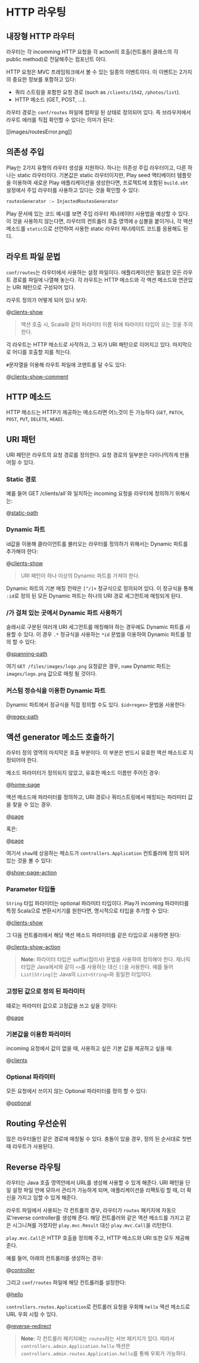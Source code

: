 <!--- Copyright (C) 2009-2015 Typesafe Inc. <http://www.typesafe.com> -->
# HTTP 라우팅

## 내장형 HTTP 라우터

라우터는 각 incomming HTTP 요청을 각 action의 호출(컨트롤러 클래스의 각 public method)로 전달해주는 컴포넌트 이다.

HTTP 요청은 MVC 프레임워크에서 볼 수 있는 일종의 이벤트이다. 이 이벤트는 2가지의 중요한 정보를 포함하고 있다:

- 쿼리 스트링을 포함한 요청 경로 (such as `/clients/1542`, `/photos/list`).
- HTTP 메소드 (GET, POST, ...).

라우터 경로는 `conf/routes` 파일에 컴파일 된 상태로 정의되어 있다. 즉 브라우저에서 라우트 에러를 직접 확인할 수 있다는 의미가 된다:

[[images/routesError.png]]

## 의존성 주입

Play는 2가지 유형의 라우터 생성을 지원하다. 하나는 의존성 주입 라우터이고, 다른 하나는 static 라우터이다. 기본값은 static 라우터이지만, Play seed 액티베이터 템플릿을 이용하여 새로운 Play 애플리케이션을 생성한다면, 프로젝트에 포함된 `build.sbt` 설정에서 주입 라우터를 사용하고 있다는 것을 확인할 수 있다:


```scala
routesGenerator := InjectedRoutesGenerator
```
Play 문서에 있는 코드 예시를 보면 주입 라우터 제너레이터 사용법을 예상할 수 있다. 이 것을 사용하지 않는다면, 라우터의 컨트롤러 호출 영역에 `@` 심볼을 붙이거나, 각 액션 메소드를 `static`으로 선언하여 사용한 static 라우터 제너레이트 코드를 응용해도 된다.

## 라우트 파일 문법

`conf/routes`는 라우터에서 사용하는 설정 파일이다. 애플리케이션은 필요한 모든 라우트 경로를 파일에 나열해 놓는다. 각 라우트는 HTTP 메소드와 각 액션 메소드와 연관있는 URI 패턴으로 구성되어 있다.

라우트 정의가 어떻게 되어 있나 보자:

@[clients-show](code/javaguide.http.routing.routes)

> 액션 호출 시, Scala와 같이 파라미터 이름 뒤에 파라미터 타입이 오는 것을 주의한다.

각 라우트는 HTTP 메소드로 사작하고, 그 뒤가 URI 패턴으로 이어지고 있다. 마지막으로 어디를 호출할 지를 적는다.

`#`문자열을 이용해 라우트 파일에 코멘트를 달 수도 있다:

@[clients-show-comment](code/javaguide.http.routing.routes)

## HTTP 메소드

HTTP 메소드는 HTTP가 제공하는 메소드라면 어느것이 든 가능하다  (`GET`, `PATCH`, `POST`, `PUT`, `DELETE`, `HEAD`).

## URI 패턴

URI 패턴은 라우트의 요청 경로를 정의한다. 요청 경로의 일부분은 다이나믹하게 만들어질 수 있다.

### Static 경로

예를 들어 GET /clients/all`와 일치하는 incoming 요청을 라우터에 정의하기 위해서는:

@[static-path](code/javaguide.http.routing.routes)

### Dynamic 파트 

id값을 이용해 클라이언트를 불러오는 라우터를 정의하기 위해서는 Dynamic 파트를 추가해야 한다:

@[clients-show](code/javaguide.http.routing.routes)

> URI 패턴이 하나 이상의 Dynamic 파트를 가져야 한다.

Dynamic 파트의 기본 매칭 전략은 `[^/]+` 정규식으로 정의되어 있다. 이 정규식을 통해 `:id`로 정의 된 모든 Dynamic 파트는 하나의 URI 경로 세그먼트에 매칭되게 된다.

### /가 걸쳐 있는 곳에서 Dynamic 파트 사용하기

슬래시로 구분된 여러개 URI 세그먼트를 매칭해야 하는 경우에도 Dynamic 파트를 사용할 수 있다. 이 경우 `.*` 정규식을 사용하는 `*id` 문법을 이용하여 Dynamic 파트를 정의 할 수 있다:

@[spanning-path](code/javaguide.http.routing.routes)

여기 `GET /files/images/logo.png` 요청같은 경우, `name` Dynamic 파트는 `images/logo.png` 값으로 매칭 될 것이다.

### 커스텀 정슈식을 이용한 Dynamic 파트

Dynamic 파트에서 정규식을 직접 정의할 수도 있다. `$id<regex>` 문법을 사용한다:
    
@[regex-path](code/javaguide.http.routing.routes)

## 액션 generator 메소드 호출하기

라우터 정의 영역의 마지막은 호출 부분이다. 이 부분은 반드시 유효한 액션 메소드로 지정되어야 한다.

메소드 파라미터가 정의되지 않았고, 유효한 메소드 이름만 주어진 경우:

@[home-page](code/javaguide.http.routing.routes)

액션 메소드에 파라미터를 정의하고, URI 경로나 쿼리스트링에서 매칭되는 파라미터 값을 찾을 수 있는 경우.

@[page](code/javaguide.http.routing.routes)

혹은:

@[page](code/javaguide.http.routing.query.routes)

여기서 `show`에 상응하는 메소드가 `controllers.Application` 컨트롤러에 정의 되어 있는 것을 볼 수 있다:

@[show-page-action](code/javaguide/http/routing/controllers/Application.java)

### Parameter 타입들

`String` 타입 파라미터는 optional 파라미터 타입이다. Play가 incoming 파라미터를 특정 Scala으로 변환시키기를 원한다면, 명시적으로 타입을 추가할 수 있다:

@[clients-show](code/javaguide.http.routing.routes)

그 다음 컨트롤러에서 해당 액션 메소드 파라미터를 같은 타입으로 사용하면 된다:

@[clients-show-action](code/javaguide/http/routing/controllers/Clients.java)

> **Note:** 파라미터 타입은 suffix(접미사) 문법을 사용하여 정의해야 한다. 제너릭 타입은 Java에서와 같이 `<>`를 사용하는 대신 `[]`을 사용한다. 예를 들어 `List[String]`는 Java의 `List<String>`와 동일한 타입이다.

### 고정된 값으로 정의 된 파라미터

떄로는 파라미터 값으로 고정값을 쓰고 싶을 것이다:

@[page](code/javaguide.http.routing.fixed.routes)

### 기본값을 이용한 파라미터

incoming 요청에서 값이 없을 때, 사용하고 싶은 기본 값을 제공하고 싶을 때:

@[clients](code/javaguide.http.routing.defaultvalue.routes)

### Optional 파라미터

모든 요청에서 쓰이지 않는 Optional 파라미터를 정의 할 수 있다:

@[optional](code/javaguide.http.routing.routes)

## Routing 우선순위

많은 라우터들인 같은 경로에 매칭될 수 있다. 충돌이 있을 경우, 정의 된 순서대로 첫번때 라우트가 사용된다.

## Reverse 라우팅

라우터는 Java 호출 영역안에서 URL를 생성해 사용할 수 있게 해준다. URI 패턴을 단일 설정 파일 안에 모아서 관리가 가능하게 되며, 애플리케이션을 리팩토링 할 때, 더 확신을 가지고 임할 수 있게 해준다.

라우트 파일에서 사용되는 각 컨트롤의 경우, 라우터가 `routes` 패키지에 자동으로‘reverse controller를 생성해 준다. 해당 컨트롤러와 같은 액션 메소드를 가지고 같은 시그니쳐를 가졌지만 `play.mvc.Result` 대신 `play.mvc.Call`을 리턴한다. 

`play.mvc.Call`은 HTTP 호출을 정의해 주고, HTTP 메소드와 URI 또한 모두 제공해 준다.

예를 들어, 아래의 컨트롤러를 생성하는 경우:

@[controller](code/javaguide/http/routing/reverse/controllers/Application.java)

그리고 `conf/routes` 파일에 해당 컨트롤러를 설정한다:

@[hello](code/javaguide.http.routing.reverse.routes)

`controllers.routes.Application`로 컨트롤러 요청을 우회해 `hello` 액션 메소드로 URL 우회 시킬 수 있다.

@[reverse-redirect](code/javaguide/http/routing/controllers/Application.java)

> **Note:** 각 컨트롤러 패키지에는 `routes`라는 서브 패키지가 있다. 따라서 `controllers.admin.Application.hello` 액션은 `controllers.admin.routes.Application.hello`를 통해 우회가 가능하다.